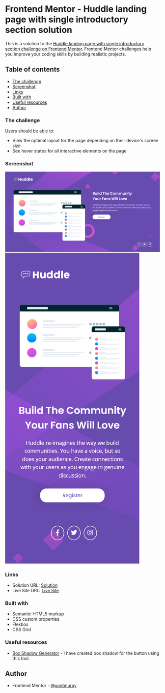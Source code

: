 # Frontend Mentor - Huddle landing page with single introductory section solution

This is a solution to the [Huddle landing page with single introductory section challenge on Frontend Mentor](https://www.frontendmentor.io/challenges/huddle-landing-page-with-a-single-introductory-section-B_2Wvxgi0). Frontend Mentor challenges help you improve your coding skills by building realistic projects. 

## Table of contents

- [The challenge](#the-challenge)
- [Screenshot](#screenshot)
- [Links](#links)
- [Built with](#built-with)
- [Useful resources](#useful-resources)
- [Author](#author)

### The challenge

Users should be able to:

- View the optimal layout for the page depending on their device's screen size
- See hover states for all interactive elements on the page

### Screenshot

![](./screenshot-desktop.png)
![](./screenshot-mobile.png)

### Links

- Solution URL: [Solution]([https://your-solution-url.com](https://ganbnuray.github.io/huddle-landing-page-with-single-introductory-section-master/))
- Live Site URL: [Live Site]([https://your-live-site-url.com](https://www.frontendmentor.io/solutions/responsive-landing-page-with-html5-and-css3-5Q7dyd7gZs))

### Built with

- Semantic HTML5 markup
- CSS custom properties
- Flexbox
- CSS Grid

### Useful resources

- [Box Shadow Generator](https://cssgenerator.org/box-shadow-css-generator.html) - I have created box shadow for the button using this tool.

## Author

- Frontend Mentor - [@ganbnuray](https://www.frontendmentor.io/profile/ganbnuray)
